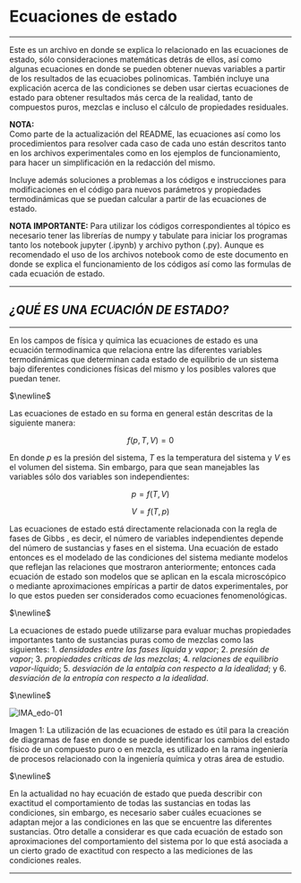 # Ecuaciones de estado


---


Este es un archivo en donde se explica lo relacionado en las ecuaciones de estado, sólo consideraciones matemáticas detrás de ellos, así como algunas ecuaciones en donde se pueden obtener nuevas variables a partir de los resultados de las ecuaciobes polinomicas. También incluye una explicación acerca de las condiciones se deben usar ciertas ecuaciones de estado para obtener resultados más cerca de la realidad, tanto de compuestos puros, mezclas e incluso el cálculo de propiedades residuales.


**NOTA:**  
Como parte de la actualización del README, las ecuaciones así como los procedimientos para resolver cada caso de cada uno están descritos tanto en los archivos experimentales como en los ejemplos de funcionamiento, para hacer un simplificación en la redacción del mismo.


Incluye además soluciones a problemas a los códigos e instrucciones para modificaciones en el código para nuevos parámetros y propiedades termodinámicas que se puedan calcular a partir de las ecuaciones de estado.


**NOTA IMPORTANTE:** Para utilizar los códigos correspondientes al tópico es necesario tener las librerías de numpy y tabulate para iniciar los programas tanto los notebook jupyter (.ipynb) y archivo python (.py). Aunque es recomendado el uso de los archivos notebook como de este documento en donde se explica el funcionamiento de los códigos así como las formulas de cada ecuación de estado.


---


## _¿QUÉ ES UNA ECUACIÓN DE ESTADO?_


---
En los campos de física y química las ecuaciones de estado es una ecuación termodinamica que relaciona entre las diferentes variables termodinámicas que determinan cada estado de equilibrio de un sistema bajo diferentes condiciones físicas del mismo y los posibles valores que puedan tener.  

$\newline$

Las ecuaciones de estado en su forma en general están descritas de la siguiente manera:  


$$f(p,T,V)=0$$


En donde $p$ es la presión del sistema, $T$ es la temperatura del sistema y $V$ es el volumen del sistema. Sin embargo, para que sean manejables las variables sólo dos variables son independientes:


$$p=f(T,V)$$  


$$V=f(T,p)$$


Las ecuaciones de estado está directamente relacionada con la regla de fases de Gibbs , es decir, el número de variables independientes depende del número de sustancias y fases en el sistema. Una ecuación de estado entonces es el modelado de las condiciones del sistema mediante modelos que reflejan las relaciones que mostraron anteriormente; entonces cada ecuación de estado son modelos que se aplican en la escala microscópico o mediante aproximaciones empíricas a partir de datos experimentales, por lo que estos pueden ser considerados como ecuaciones fenomenológicas.  


$\newline$


La ecuaciones de estado puede utilizarse para evaluar muchas propiedades importantes tanto de sustancias puras como de mezclas como las siguientes: 1. _densidades entre las fases líquida y vapor_; 2. _presión de vapor_; 3. _propiedades críticas de las mezclas_; 4. _relaciones de equilibrio vapor-líquido_; 5. _desviación de la entalpía con respecto a la idealidad_; y 6. _desviación de la entropía con respecto a la idealidad_.  

$\newline$

![IMA_edo-01](https://github.com/user-attachments/assets/dae06bba-0a42-4b5b-b5c8-819cb7d9a635)


Imagen 1: La utilización de las ecuaciones de estado es útil para la creación de diagramas de fase en donde se puede identificar los cambios del estado físico de un compuesto puro o en mezcla, es utilizado en la rama ingeniería de procesos relacionado con la ingeniería química y otras área de estudio.  

$\newline$

En la actualidad no hay ecuación de estado que pueda describir con exactitud el comportamiento de todas las sustancias en todas las condiciones, sin embargo, es necesario saber cuáles ecuaciones se adaptan mejor a las condiciones en las que se encuentre las diferentes sustancias. Otro detalle a considerar es que cada ecuación de estado son aproximaciones del comportamiento del sistema por lo que está asociada a un cierto grado de exactitud con respecto a las mediciones de las condiciones reales.


---


